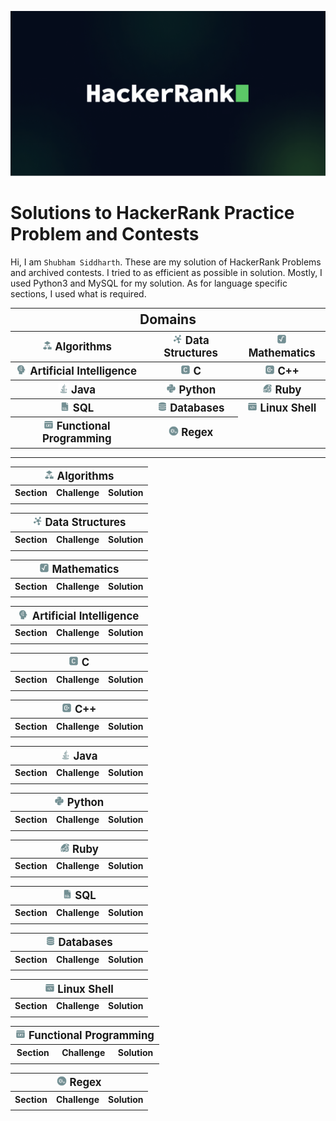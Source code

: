 <a href="https://www.hackerrank.com/" alt="hackerrank.com"><img src="./assets/hackerrank.png"></a>

# Solutions to HackerRank Practice Problem and Contests

Hi, I am <a href="https://www.hackerrank.com/profile/s_sid_OO7" style="text-decoration: none; color: inherit;">`Shubham Siddharth`</a>. These are my solution of HackerRank Problems and archived contests. I tried to as efficient as possible in solution. Mostly, I used Python3 and MySQL for my solution. As for language specific sections, I used what is required. 

<table> 
<tr>
    <th colspan=3 style="font-size:150%; text-align: center;">Domains</th>
</tr>
<tr>
    <th style="font-size:120%; text-align: center;">
        <a href="#algorithms" style="text-decoration: none; color: inherit;"><img src="./assets/Algorithm.svg" height="16"> Algorithms </a>
    </th>
    <th style="font-size:120%; text-align: center;">
        <a href="#data-structures" style="text-decoration: none; color: inherit;"><img src="./assets/DataStructure.svg" height="16"> Data Structures </a>
    </th>
    <th style="font-size:120%; text-align: center;">
        <a href="#mathematics" style="text-decoration: none; color: inherit;"><img src="./assets/Mathematics.svg" height="16"> Mathematics </a>
    </th>
</tr>
<tr>
    <th style="font-size:120%; text-align: center;">
        <a href="#ai" style="text-decoration: none; color: inherit;"><img src="./assets/AI.svg" height="16"> Artificial Intelligence </a>
    </th>
    <th style="font-size:120%; text-align: center;">
        <a href="#c" style="text-decoration: none; color: inherit;"><img src="./assets/C.svg" height="16"> C </a>
    </th>
    <th style="font-size:120%; text-align: center;">
        <a href="#cpp" style="text-decoration: none; color: inherit;"><img src="./assets/C++.svg" height="16"> C++ </a>
    </th>
</tr>
<tr>
    <th style="font-size:120%; text-align: center;">
        <a href="#java" style="text-decoration: none; color: inherit;"><img src="./assets/Java.svg" height="16"> Java </a>
    </th>
    <th style="font-size:120%; text-align: center;">
        <a href="#python" style="text-decoration: none; color: inherit;"><img src="./assets/Python.svg" height="16"> Python </a>
    </th>
    <th style="font-size:120%; text-align: center;">
        <a href="#ruby" style="text-decoration: none; color: inherit;"><img src="./assets/Ruby.svg" height="16"> Ruby </a>
    </th>
</tr>
<tr>
    <th style="font-size:120%; text-align: center;">
        <a href="#sql" style="text-decoration: none; color: inherit;"><img src="./assets/SQL.svg" height="16"> SQL </a>
    </th>
    <th style="font-size:120%; text-align: center;">
        <a href="#databases" style="text-decoration: none; color: inherit;"><img src="./assets/DataBase.svg" height="16"> Databases </a>
    </th>
    <th style="font-size:120%; text-align: center;">
        <a href="#shell" style="text-decoration: none; color: inherit;"><img src="./assets/LinuxShell.svg" height="16"> Linux Shell </a>
    </th>
</tr>
<tr>
    <th style="font-size:120%; text-align: center;">
        <a href="#fp" style="text-decoration: none; color: inherit;"><img src="./assets/FunctionalProgramming.svg" height="16"> Functional Programming </a>
    </th>
    <th style="font-size:120%; text-align: center;">
        <a href="#regex" style="text-decoration: none; color: inherit;"><img src="./assets/regex.svg" height="16"> Regex </a>
    </th>
</tr>
</table>


---

<a id="algorithms">
<table>
<tr>
    <th colspan=3 style="text-align: center; font-size:120%;"><img src="./assets/Algorithm.svg" height="16"> Algorithms </th>
</tr>
<tr>
    <th style="text-align: center;">Section</th>
    <th style="text-align: center;">Challenge</th>
    <th style="text-align: center;">Solution</th>
</tr>
<tr>
    <td style="text-align: center;"></td>
    <td style="text-align: center;"></td>
    <td style="text-align: center;"></td>
</tr>
</table>
</a>




<a id="data-structures">
<table>
<tr>
    <th colspan=3 style="text-align: center; font-size:120%;"><img src="./assets/DataStructure.svg" height="16"> Data Structures</th>
</tr>
<tr>
    <th style="text-align: center;">Section</th>
    <th style="text-align: center;">Challenge</th>
    <th style="text-align: center;">Solution</th>
</tr>
<tr>
    <td style="text-align: center;"></td>
    <td style="text-align: center;"></td>
    <td style="text-align: center;"></td>
</tr>
</table>
</a>


<a id="mathematics">
<table>
<tr>
    <th colspan=3 style="text-align: center; font-size:120%;"><img src="./assets/Mathematics.svg" height="16"> Mathematics</th>
</tr>
<tr>
    <th style="text-align: center;">Section</th>
    <th style="text-align: center;">Challenge</th>
    <th style="text-align: center;">Solution</th>
</tr>
<tr>
    <td style="text-align: center;"></td>
    <td style="text-align: center;"></td>
    <td style="text-align: center;"></td>
</tr>
</table>
</a>


<a id="ai">
<table>
<tr>
    <th colspan=3 style="text-align: center; font-size:120%;"><img src="./assets/AI.svg" height="16"> Artificial Intelligence</th>
</tr>
<tr>
    <th style="text-align: center;">Section</th>
    <th style="text-align: center;">Challenge</th>
    <th style="text-align: center;">Solution</th>
</tr>
<tr>
    <td style="text-align: center;"></td>
    <td style="text-align: center;"></td>
    <td style="text-align: center;"></td>
</tr>
</table>
</a>


<a id="c">
<table>
<tr>
    <th colspan=3 style="text-align: center; font-size:120%;"><img src="./assets/C.svg" height="16"> C</th>
</tr>
<tr>
    <th style="text-align: center;">Section</th>
    <th style="text-align: center;">Challenge</th>
    <th style="text-align: center;">Solution</th>
</tr>
<tr>
    <td style="text-align: center;"></td>
    <td style="text-align: center;"></td>
    <td style="text-align: center;"></td>
</tr>
</table>
</a>


<a id="cpp">
<table>
<tr>
    <th colspan=3 style="text-align: center; font-size:120%;"><img src="./assets/C++.svg" height="16"> C++</th>
</tr>
<tr>
    <th style="text-align: center;">Section</th>
    <th style="text-align: center;">Challenge</th>
    <th style="text-align: center;">Solution</th>
</tr>
<tr>
    <td style="text-align: center;"></td>
    <td style="text-align: center;"></td>
    <td style="text-align: center;"></td>
</tr>
</table>
</a>


<a id="java">
<table>
<tr>
    <th colspan=3 style="text-align: center; font-size:120%;"><img src="./assets/Java.svg" height="16"> Java</th>
</tr>
<tr>
    <th style="text-align: center;">Section</th>
    <th style="text-align: center;">Challenge</th>
    <th style="text-align: center;">Solution</th>
</tr>
<tr>
    <td style="text-align: center;"></td>
    <td style="text-align: center;"></td>
    <td style="text-align: center;"></td>
</tr>
</table>
</a>


<a id="python">
<table>
<tr>
    <th colspan=3 style="text-align: center; font-size:120%;"><img src="./assets/Python.svg" height="16"> Python</th>
</tr>
<tr>
    <th style="text-align: center;">Section</th>
    <th style="text-align: center;">Challenge</th>
    <th style="text-align: center;">Solution</th>
</tr>
<tr>
    <td style="text-align: center;"></td>
    <td style="text-align: center;"></td>
    <td style="text-align: center;"></td>
</tr>
</table>
</a>


<a id="ruby">
<table>
<tr>
    <th colspan=3 style="text-align: center; font-size:120%;"><img src="./assets/Ruby.svg" height="16"> Ruby</th>
</tr>
<tr>
    <th style="text-align: center;">Section</th>
    <th style="text-align: center;">Challenge</th>
    <th style="text-align: center;">Solution</th>
</tr>
<tr>
    <td style="text-align: center;"></td>
    <td style="text-align: center;"></td>
    <td style="text-align: center;"></td>
</tr>
</table>
</a>

<a id="sql">
<table>
<tr>
    <th colspan=3 style="text-align: center; font-size:120%;"><img src="./assets/SQL.svg" height="16"> SQL</th>
</tr>
<tr>
    <th style="text-align: center;">Section</th>
    <th style="text-align: center;">Challenge</th>
    <th style="text-align: center;">Solution</th>
</tr>
<tr>
    <td style="text-align: center;"></td>
    <td style="text-align: center;"></td>
    <td style="text-align: center;"></td>
</tr>
</table>
</a>


<a id="databases">
<table>
<tr>
    <th colspan=3 style="text-align: center; font-size:120%;"><img src="./assets/DataBase.svg" height="16"> Databases</th>
</tr>
<tr>
    <th style="text-align: center;">Section</th>
    <th style="text-align: center;">Challenge</th>
    <th style="text-align: center;">Solution</th>
</tr>
<tr>
    <td style="text-align: center;"></td>
    <td style="text-align: center;"></td>
    <td style="text-align: center;"></td>
</tr>
</table>
</a>


<a id="shell">
<table>
<tr>
    <th colspan=3 style="text-align: center; font-size:120%;"><img src="./assets/LinuxShell.svg" height="16"> Linux Shell</th>
</tr>
<tr>
    <th style="text-align: center;">Section</th>
    <th style="text-align: center;">Challenge</th>
    <th style="text-align: center;">Solution</th>
</tr>
<tr>
    <td style="text-align: center;"></td>
    <td style="text-align: center;"></td>
    <td style="text-align: center;"></td>
</tr>
</table>
</a>


<a id="fp">
<table>
<tr>
    <th colspan=3 style="text-align: center; font-size:120%;"><img src="./assets/FunctionalProgramming.svg" height="16"> Functional Programming</th>
</tr>
<tr>
    <th style="text-align: center;">Section</th>
    <th style="text-align: center;">Challenge</th>
    <th style="text-align: center;">Solution</th>
</tr>
<tr>
    <td style="text-align: center;"></td>
    <td style="text-align: center;"></td>
    <td style="text-align: center;"></td>
</tr>
</table>
</a>


<a id="regex">
<table>
<tr>
    <th colspan=3 style="text-align: center; font-size:120%;"><img src="./assets/regex.svg" height="16"> Regex</th>
</tr>
<tr>
    <th style="text-align: center;">Section</th>
    <th style="text-align: center;">Challenge</th>
    <th style="text-align: center;">Solution</th>
</tr>
<tr>
    <td style="text-align: center;"></td>
    <td style="text-align: center;"></td>
    <td style="text-align: center;"></td>
</tr>
</table>
</a>